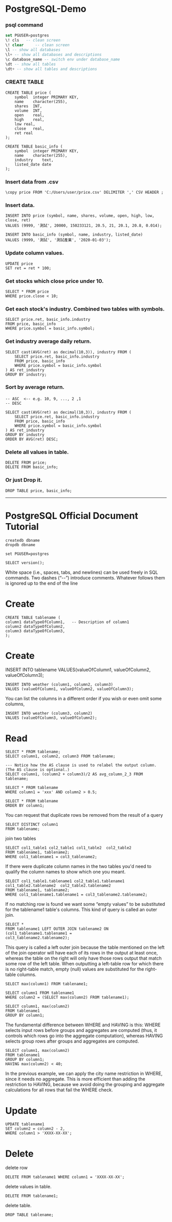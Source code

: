 # PostgreSQL-Demo

### psql command
```SQL
set PGUSER=postgres
\! cls   -- clean screen
\! clear     -- clean screen
\l -- show all databases
\l+ -- show all databases and descriptions
\c database_name -- switch env under database_name
\dt -- show all tables
\dt+ -- show all tables and descriptions
```

### CREATE TABLE

```sql=
CREATE TABLE price (
	symbol 	integer PRIMARY KEY,
	name	character(255),
	shares	INT,
	volume	INT,
	open	real,
	high	real,
	low	real,
	close	real,
	ret	real
);

CREATE TABLE basic_info (
	symbol 	integer PRIMARY KEY,
	name	character(255),
	industry    text,
	listed_date date
);
```

### Insert data from .csv
```sql=
\copy price FROM 'C:/Users/user/price.csv' DELIMITER ',' CSV HEADER ;
```


### Insert data.
```sql=
INSERT INTO price (symbol, name, shares, volume, open, high, low, close, ret)
VALUES (9999, '測試', 20000, 150233121, 20.5, 21, 20.1, 20.8, 0.014);

INSERT INTO basic_info (symbol, name, industry, listed_date)
VALUES (9999, '測試', '測試產業', '2020-01-03');
```

### Update column values.
```sql=
UPDATE price
SET ret = ret * 100;
```


### Get stocks which close price under 10. 
```sql=
SELECT * FROM price
WHERE price.close < 10;
```

### Get each stock's industry. Combined two tables with symbols.
```sql=
SELECT price.ret, basic_info.industry
FROM price, basic_info
WHERE price.symbol = basic_info.symbol;
```

### Get industry average daily return.
```sql=
SELECT cast(AVG(ret) as decimal(10,3)), industry FROM (
	SELECT price.ret, basic_info.industry
	FROM price, basic_info
	WHERE price.symbol = basic_info.symbol
) AS ret_industry
GROUP BY industry;
```

### Sort by average return.
#### 
```sql=
-- ASC  <-- e.g. 10, 9, ..., 2 ,1
-- DESC 

SELECT cast(AVG(ret) as decimal(10,3)), industry FROM (
	SELECT price.ret, basic_info.industry
	FROM price, basic_info
	WHERE price.symbol = basic_info.symbol
) AS ret_industry
GROUP BY industry
ORDER BY AVG(ret) DESC;
```

### Delete all values in table.
```sql=
DELETE FROM price;
DELETE FROM basic_info;
```

### Or just Drop it.

```sql=
DROP TABLE price, basic_info;
```

---

# PostgreSQL Official Document Tutorial

```sql=
createdb dbname
dropdb dbname

set PGUSER=postgres

SELECT version();
```

White space (i.e., spaces, tabs, and newlines) can be used freely in SQL commands.
Two dashes (“--”) introduce comments. Whatever follows them is ignored up to the end of the line


# Create
```sql=
CREATE TABLE tablename (
column1 dataTypeOfColumn1,   -- Description of column1
column2 dataTypeOfColumn2,
column3 dataTypeOfColumn3,
);
```



# Create
INSERT INTO tablename VALUES(valueOfColumn1, valueOfColumn2, valueOfColumn3);
```sql=
INSERT INTO weather (column1, column2, column3)
VALUES (valueOfColumn1, valueOfColumn2, valueOfColumn3);
```

You can list the columns in a different order if you wish or even omit some columns,
```sql=
INSERT INTO weather (column3, column2)
VALUES (valueOfColumn3, valueOfColumn2);
```

# Read
```sql=
SELECT * FROM tablename;
SELECT column1, column2, column3 FROM tablename;
```

```sql=
--- Notice how the AS clause is used to relabel the output column. (The AS clause is optional.)
SELECT column1, (column2 + column3)/2 AS avg_column_2_3 FROM tablename;
```

```sql=
SELECT * FROM tablename
WHERE column1 = 'xxx' AND column2 > 0.5;
```

```sql=
SELECT * FROM tablename
ORDER BY column1;
```

You can request that duplicate rows be removed from the result of a query
```sql=
SELECT DISTINCT column1
FROM tablename;
```

join two tables
```sql=
SELECT col1_table1 col2_table1 col1_table2  col2_table2
FROM tablename1, tablename2;
WHERE col1_tablename1 = col3_tablename2;
```

If there were duplicate column names in the two tables you'd need to qualify the column names to show which one you meant.
```sql=
SELECT col1_table1.tablename1 col2_table1.tablename1 col1_table2.tablename2  col2_table2.tablename2
FROM tablename1, tablename2;
WHERE col1_tablename1.tablename1 = col3_tablename2.tablename2;
```

If no matching row is found we want some “empty values” to be substituted for the tablename1 table's columns. This kind of query is called an outer join.

```sql=
SELECT *
FROM tablename1 LEFT OUTER JOIN tablename2 ON (col1_tablename1.tablename1 =
col3_tablename2.tablename2);
```

This query is called a left outer join because the table mentioned on the left of the join operator will have
each of its rows in the output at least once, whereas the table on the right will only have those rows output
that match some row of the left table. When outputting a left-table row for which there is no right-table
match, empty (null) values are substituted for the right-table columns.


```sql=
SELECT max(column1) FROM tablename1;

SELECT column1 FROM tablename1
WHERE column2 = (SELECT max(column2) FROM tablename1);
```

```sql=
SELECT column1, max(column2)
FROM tablename1
GROUP BY column1;
```

The fundamental difference between WHERE and HAVING is this: WHERE selects input rows before groups
and aggregates are computed (thus, it controls which rows go into the aggregate computation), whereas
HAVING selects group rows after groups and aggregates are computed.

```sql=
SELECT column1, max(column2)
FROM tablename1
GROUP BY column1;
HAVING max(column2) < 40;
```

In the previous example, we can apply the city name restriction in WHERE, since it needs no aggregate.
This is more efficient than adding the restriction to HAVING, because we avoid doing the grouping and
aggregate calculations for all rows that fail the WHERE check.


# Update
```sql=
UPDATE tablename1
SET column2 = column2 - 2,
WHERE column1 > 'XXXX-XX-XX';
```

# Delete

delete row
```sql=
DELETE FROM tablename1 WHERE column1 = 'XXXX-XX-XX';
```

delete values in table.
```sql=
DELETE FROM tablename1;
```

delete table.
```sql=
DROP TABLE tablename;
```
